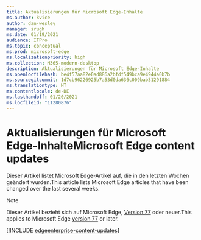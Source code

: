 ```yaml
---
title: Aktualisierungen für Microsoft Edge-Inhalte
ms.author: kvice
author: dan-wesley
manager: srugh
ms.date: 01/19/2021
audience: ITPro
ms.topic: conceptual
ms.prod: microsoft-edge
ms.localizationpriority: high
ms.collection: M365-modern-desktop
description: Aktualisierungen für Microsoft Edge-Inhalte
ms.openlocfilehash: be4f57aa82e0ad886a2bfdf549bca9e4944a0b7b
ms.sourcegitcommit: 1d7cb96226925b7a53d0da636c009bab31291884
ms.translationtype: HT
ms.contentlocale: de-DE
ms.lasthandoff: 01/20/2021
ms.locfileid: "11280876"
---
```

# <span data-ttu-id="e214c-103">Aktualisierungen für Microsoft Edge-Inhalte</span><span class="sxs-lookup"><span data-stu-id="e214c-103">Microsoft Edge content updates</span></span>

<span data-ttu-id="e214c-104">Dieser Artikel listet Microsoft Edge-Artikel auf, die in den letzten Wochen geändert wurden.</span><span class="sxs-lookup"><span data-stu-id="e214c-104">This article lists Microsoft Edge articles that have been changed over the last several weeks.</span></span>

> [!NOTE]
> <span data-ttu-id="e214c-105">Dieser Artikel bezieht sich auf Microsoft Edge, [Version 77](https://support.microsoft.com/help/4027011/microsoft-edge-find-out-which-version-you-have?ocid=MicrosoftStore-EdgeVersion) oder neuer.</span><span class="sxs-lookup"><span data-stu-id="e214c-105">This applies to Microsoft Edge [version 77](https://support.microsoft.com/help/4027011/microsoft-edge-find-out-which-version-you-have?ocid=MicrosoftStore-EdgeVersion) or later.</span></span>

[!INCLUDE [edgeenterprise-content-updates](./includes/edgeenterprise-content-updates.md)]
